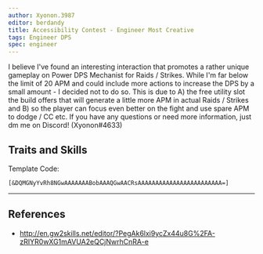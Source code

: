 ```yaml
---
author: Xyonon.3987
editor: berdandy
title: Accessibility Contest - Engineer Most Creative
tags: Engineer DPS
spec: engineer
---
```


I believe I've found an interesting interaction that promotes a rather unique gameplay on Power DPS Mechanist for Raids / Strikes. While I'm far below the limit of 20 APM and could include more actions to increase the DPS by a small amount - I decided not to do so. This is due to A) the free utility slot the build offers that will generate a little more APM in actual Raids / Strikes and B) so the player can focus even better on the fight and use spare APM to dodge / CC etc. If you have any questions or need more information, just dm me on Discord! (Xyonon#4633)

## Traits and Skills

Template Code:

`[&DQMGNyYvRh8NGwAAAAAAABobAAAQGwAACRsAAAAAAAAAAAAAAAAAAAAAAAA=]`

---



## References

- http://en.gw2skills.net/editor/?PegAk6lxi9ycZx44u8G%2FA-zRIYR0wXG1mAVUA2eQCjNwrhCnRA-e
